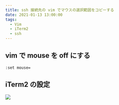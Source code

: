 ```yaml
---
title: ssh 接続先の vim でマウスの選択範囲をコピーする
date: 2021-01-13 13:00:00
tags:
  - Vim
  - iTerm2
  - ssh
---
```


## vim で mouse を off にする

```vim
:set mouse=
```

## iTerm2 の設定

![](https://elzup-image-storage.s3.amazonaws.com/blog/iterm-clipboard-option.png)
